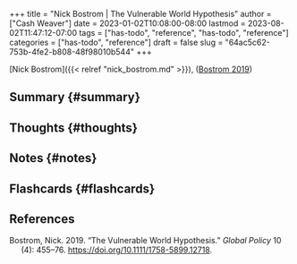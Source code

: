 +++
title = "Nick Bostrom | The Vulnerable World Hypothesis"
author = ["Cash Weaver"]
date = 2023-01-02T10:08:00-08:00
lastmod = 2023-08-02T11:47:12-07:00
tags = ["has-todo", "reference", "has-todo", "reference"]
categories = ["has-todo", "reference"]
draft = false
slug = "64ac5c62-753b-4fe2-b808-48f98010b544"
+++

[Nick Bostrom]({{< relref "nick_bostrom.md" >}}), (<a href="#citeproc_bib_item_1">Bostrom 2019</a>)


## Summary {#summary}


## Thoughts {#thoughts}


## Notes {#notes}


## Flashcards {#flashcards}

## References

<style>.csl-entry{text-indent: -1.5em; margin-left: 1.5em;}</style><div class="csl-bib-body">
  <div class="csl-entry"><a id="citeproc_bib_item_1"></a>Bostrom, Nick. 2019. “The Vulnerable World Hypothesis.” <i>Global Policy</i> 10 (4): 455–76. <a href="https://doi.org/10.1111/1758-5899.12718">https://doi.org/10.1111/1758-5899.12718</a>.</div>
</div>
